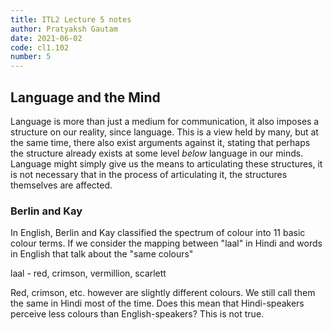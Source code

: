 ```yaml
---
title: ITL2 Lecture 5 notes
author: Pratyaksh Gautam
date: 2021-06-02
code: cl1.102
number: 5
---
```


## Language and the Mind

Language is more than just a medium for communication, it also imposes a structure on our reality,
since language. This is a view held by many, but at the same time, there also exist arguments
against it, stating that perhaps the structure already exists at some level *below* language
in our minds. Language might simply give us the means to articulating these structures,
it is not necessary that in the process of articulating it, the structures themselves
are affected.

### Berlin and Kay

In English, Berlin and Kay classified the spectrum of colour into 11 basic colour terms.
If we consider the mapping between "laal" in Hindi and words in English that talk about the "same colours"

laal - red, crimson, vermillion, scarlett

Red, crimson, etc. however are slightly different colours. We still call them the same in Hindi most of the time.
Does this mean that Hindi-speakers perceive less colours than English-speakers? This is not true.
